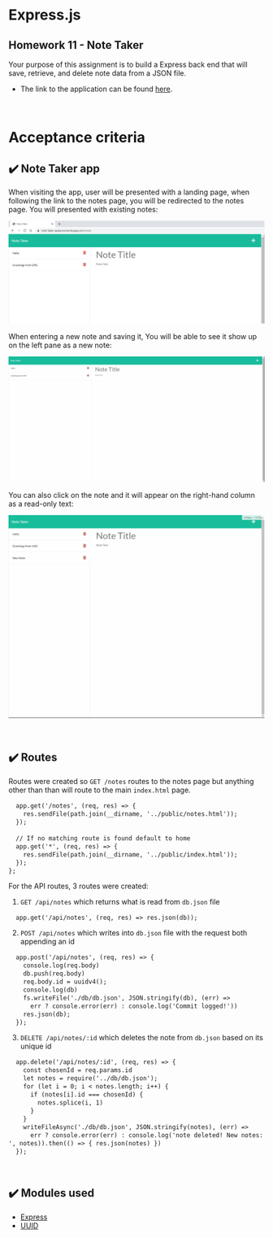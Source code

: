 # Express.js
## Homework 11 - Note Taker

Your purpose of this assignment is to build a Express back end that will save, retrieve, and delete note data from a JSON file. 

* The link to the application can be found [here](https://note-taker-spalacios.herokuapp.com/).

<br />

# Acceptance criteria
## :heavy_check_mark: Note Taker app

When visiting the app, user will be presented with a landing page, when following the link to the notes page, you will be redirected to the notes page.
You will presented with existing notes:

![cli](./assets/images/notes.jpg)

When entering a new note and saving it, You will be able to see it show up on the left pane as a new note:

![new note](./assets/images/newnote.gif)

You can also click on the note and it will appear on the right-hand column as a read-only text:

![display note](./assets/images/displaynote.gif)

<br />

## :heavy_check_mark: Routes

Routes were created so  `GET /notes` routes to the notes page but anything other than than will route to the main `index.html` page.

```
  app.get('/notes', (req, res) => {
    res.sendFile(path.join(__dirname, '../public/notes.html'));
  });

  // If no matching route is found default to home
  app.get('*', (req, res) => {
    res.sendFile(path.join(__dirname, '../public/index.html'));
  });
};
```

For the API routes, 3 routes were created:

1. `GET /api/notes` which returns what is read from `db.json` file

```
  app.get('/api/notes', (req, res) => res.json(db));
```
2. `POST /api/notes` which writes into `db.json` file with the request both appending an id

```
  app.post('/api/notes', (req, res) => {
    console.log(req.body)
    db.push(req.body)
    req.body.id = uuidv4();
    console.log(db)
    fs.writeFile('./db/db.json', JSON.stringify(db), (err) =>
      err ? console.error(err) : console.log('Commit logged!'))
    res.json(db);
  });
```

3. `DELETE /api/notes/:id` which deletes the note from `db.json` based on its unique id

```
  app.delete('/api/notes/:id', (req, res) => {
    const chosenId = req.params.id
    let notes = require('../db/db.json');
    for (let i = 0; i < notes.length; i++) {
      if (notes[i].id === chosenId) {
        notes.splice(i, 1)
      }
    }
    writeFileAsync('./db/db.json', JSON.stringify(notes), (err) =>
      err ? console.error(err) : console.log('note deleted! New notes: ', notes)).then(() => { res.json(notes) })
  });
```
<br />

## :heavy_check_mark: Modules used

* [Express](https://www.npmjs.com/package/express)
* [UUID](https://www.npmjs.com/package/uuid)




